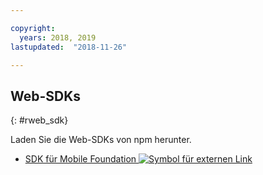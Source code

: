 ```yaml
---

copyright:
  years: 2018, 2019
lastupdated:  "2018-11-26"

---
```


##	Web-SDKs
{: #rweb_sdk}

Laden Sie die Web-SDKs von npm herunter.

* [SDK für Mobile Foundation ![Symbol für externen Link](../../icons/launch-glyph.svg "Symbol für externen Link")](https://www.npmjs.com/package/ibm-mfp-web-sdk)

